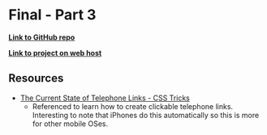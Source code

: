 
# Final - Part 3

**[Link to GitHub repo](https://github.com/jaenlle/project_final3_aenlle_julio)**

**[Link to project on web host](http://www.julioaenlle.net/project_final3_aenlle_julio/)**



## Resources

* [The Current State of Telephone Links - CSS Tricks](https://css-tricks.com/the-current-state-of-telephone-links/)
	* Referenced to learn how to create clickable telephone links. Interesting to note that iPhones do this automatically so this is more for other mobile OSes. 